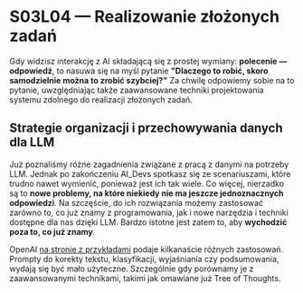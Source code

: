 # S03L04 — Realizowanie złożonych zadań

Gdy widzisz interakcję z AI składającą się z prostej wymiany: **polecenie — odpowiedź**, to nasuwa się na myśl pytanie **"Dlaczego to robić, skoro samodzielnie można to zrobić szybciej?"** Za chwilę odpowiemy sobie na to pytanie, uwzględniając także zaawansowane techniki projektowania systemu zdolnego do realizacji złożonych zadań.

## Strategie organizacji i przechowywania danych dla LLM

Już poznaliśmy różne zagadnienia związane z pracą z danymi na potrzeby LLM. Jednak po zakończeniu AI_Devs spotkasz się ze scenariuszami, które trudno nawet wymienić, ponieważ jest ich tak wiele. Co więcej, nierzadko są to **nowe problemy, na które niekiedy nie ma jeszcze jednoznacznych odpowiedzi**. Na szczęście, do ich rozwiązania możemy zastosować zarówno to, co już znamy z programowania, jak i nowe narzędzia i techniki dostępne dla nas dzięki LLM. Bardzo istotne jest zatem to, aby **wychodzić poza to, co już znamy**.

OpenAI [na stronie z przykładami](https://platform.openai.com/examples) podaje kilkanaście różnych zastosowań. Prompty do korekty tekstu, klasyfikacji, wyjaśniania czy podsumowania, wydają się być mało użyteczne. Szczególnie gdy porównamy je z zaawansowanymi technikami, takimi jak omawiane już Tree of Thoughts.